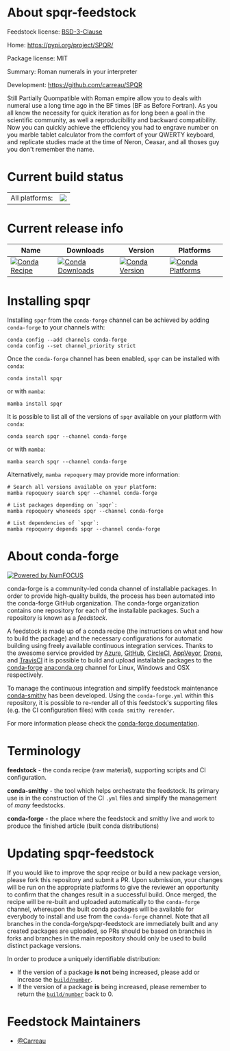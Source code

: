 About spqr-feedstock
====================

Feedstock license: [BSD-3-Clause](https://github.com/conda-forge/spqr-feedstock/blob/main/LICENSE.txt)

Home: https://pypi.org/project/SPQR/

Package license: MIT

Summary: Roman numerals in your interpreter

Development: https://github.com/carreau/SPQR

Still Partially Quompatible with Roman empire allow you to deals with numeral use a long time ago in the BF times
(BF as Before Fortran). As you all know the necessity for quick iteration as for long been a goal in the scientific
community, as well a reproducibility and backward compatibility. Now you can quickly achieve the efficiency you had
to engrave number on you marble tablet calculator from the comfort of your QWERTY keyboard, and replicate studies
made at the time of Neron, Ceasar, and all thoses guy you don't remember the name.


Current build status
====================


<table><tr><td>All platforms:</td>
    <td>
      <a href="https://dev.azure.com/conda-forge/feedstock-builds/_build/latest?definitionId=23786&branchName=main">
        <img src="https://dev.azure.com/conda-forge/feedstock-builds/_apis/build/status/spqr-feedstock?branchName=main">
      </a>
    </td>
  </tr>
</table>

Current release info
====================

| Name | Downloads | Version | Platforms |
| --- | --- | --- | --- |
| [![Conda Recipe](https://img.shields.io/badge/recipe-spqr-green.svg)](https://anaconda.org/conda-forge/spqr) | [![Conda Downloads](https://img.shields.io/conda/dn/conda-forge/spqr.svg)](https://anaconda.org/conda-forge/spqr) | [![Conda Version](https://img.shields.io/conda/vn/conda-forge/spqr.svg)](https://anaconda.org/conda-forge/spqr) | [![Conda Platforms](https://img.shields.io/conda/pn/conda-forge/spqr.svg)](https://anaconda.org/conda-forge/spqr) |

Installing spqr
===============

Installing `spqr` from the `conda-forge` channel can be achieved by adding `conda-forge` to your channels with:

```
conda config --add channels conda-forge
conda config --set channel_priority strict
```

Once the `conda-forge` channel has been enabled, `spqr` can be installed with `conda`:

```
conda install spqr
```

or with `mamba`:

```
mamba install spqr
```

It is possible to list all of the versions of `spqr` available on your platform with `conda`:

```
conda search spqr --channel conda-forge
```

or with `mamba`:

```
mamba search spqr --channel conda-forge
```

Alternatively, `mamba repoquery` may provide more information:

```
# Search all versions available on your platform:
mamba repoquery search spqr --channel conda-forge

# List packages depending on `spqr`:
mamba repoquery whoneeds spqr --channel conda-forge

# List dependencies of `spqr`:
mamba repoquery depends spqr --channel conda-forge
```


About conda-forge
=================

[![Powered by
NumFOCUS](https://img.shields.io/badge/powered%20by-NumFOCUS-orange.svg?style=flat&colorA=E1523D&colorB=007D8A)](https://numfocus.org)

conda-forge is a community-led conda channel of installable packages.
In order to provide high-quality builds, the process has been automated into the
conda-forge GitHub organization. The conda-forge organization contains one repository
for each of the installable packages. Such a repository is known as a *feedstock*.

A feedstock is made up of a conda recipe (the instructions on what and how to build
the package) and the necessary configurations for automatic building using freely
available continuous integration services. Thanks to the awesome service provided by
[Azure](https://azure.microsoft.com/en-us/services/devops/), [GitHub](https://github.com/),
[CircleCI](https://circleci.com/), [AppVeyor](https://www.appveyor.com/),
[Drone](https://cloud.drone.io/welcome), and [TravisCI](https://travis-ci.com/)
it is possible to build and upload installable packages to the
[conda-forge](https://anaconda.org/conda-forge) [anaconda.org](https://anaconda.org/)
channel for Linux, Windows and OSX respectively.

To manage the continuous integration and simplify feedstock maintenance
[conda-smithy](https://github.com/conda-forge/conda-smithy) has been developed.
Using the ``conda-forge.yml`` within this repository, it is possible to re-render all of
this feedstock's supporting files (e.g. the CI configuration files) with ``conda smithy rerender``.

For more information please check the [conda-forge documentation](https://conda-forge.org/docs/).

Terminology
===========

**feedstock** - the conda recipe (raw material), supporting scripts and CI configuration.

**conda-smithy** - the tool which helps orchestrate the feedstock.
                   Its primary use is in the construction of the CI ``.yml`` files
                   and simplify the management of *many* feedstocks.

**conda-forge** - the place where the feedstock and smithy live and work to
                  produce the finished article (built conda distributions)


Updating spqr-feedstock
=======================

If you would like to improve the spqr recipe or build a new
package version, please fork this repository and submit a PR. Upon submission,
your changes will be run on the appropriate platforms to give the reviewer an
opportunity to confirm that the changes result in a successful build. Once
merged, the recipe will be re-built and uploaded automatically to the
`conda-forge` channel, whereupon the built conda packages will be available for
everybody to install and use from the `conda-forge` channel.
Note that all branches in the conda-forge/spqr-feedstock are
immediately built and any created packages are uploaded, so PRs should be based
on branches in forks and branches in the main repository should only be used to
build distinct package versions.

In order to produce a uniquely identifiable distribution:
 * If the version of a package **is not** being increased, please add or increase
   the [``build/number``](https://docs.conda.io/projects/conda-build/en/latest/resources/define-metadata.html#build-number-and-string).
 * If the version of a package **is** being increased, please remember to return
   the [``build/number``](https://docs.conda.io/projects/conda-build/en/latest/resources/define-metadata.html#build-number-and-string)
   back to 0.

Feedstock Maintainers
=====================

* [@Carreau](https://github.com/Carreau/)

